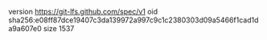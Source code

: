 version https://git-lfs.github.com/spec/v1
oid sha256:e08ff87dce19407c3da139972a997c9c1c2380303d09a5466f1cad1da9a607e0
size 1537
